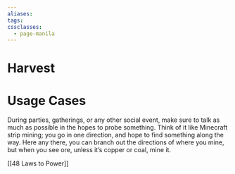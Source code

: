 ```yaml
---
aliases: 
tags: 
cssclasses:
  - page-manila
---
```

# Harvest

# Usage Cases
During parties, gatherings, or any other social event, make sure to talk as much as possible in the hopes to probe something. Think of it like Minecraft strip mining; you go in one direction, and hope to find something along the way. Here any there, you can branch out the directions of where you mine, but when you see ore, unless it’s copper or coal, mine it.

[[48 Laws to Power]]